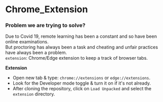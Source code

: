 # Chrome_Extension
### Problem we are trying to solve?

Due to Covid 19, remote learning has been a constant and so have been online examinations. 
<br />
But proctoring has always been a task and cheating and unfair practices have always been a problem.
<br />
`extension`: Chrome/Edge extension to keep a track of browser tabs.

**Extension**

- Open new tab & type: `chrome://extensions` or `edge://extensions`.
- Look for the Developer mode toggle & turn it on if it's not already.
- After cloning the repository, click on `Load Unpacked` and select the `extension` directory.
